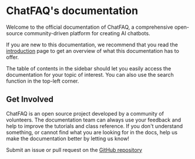 # ChatFAQ's documentation

Welcome to the official documentation of ChatFAQ, a comprehensive open-source community-driven platform for creating AI chatbots.

If you are new to this documentation, we recommend that you read the [introduction](introduction.md) page to get an overview of what this documentation has to offer.

The table of contents in the sidebar should let you easily access the documentation for your topic of interest. You can also use the search function in the top-left corner.

## Get Involved

ChatFAQ is an open source project developed by a community of volunteers. The documentation team can always use your feedback and help to improve the tutorials and class reference. If you don't understand something, or cannot find what you are looking for in the docs, help us make the documentation better by letting us know!

Submit an issue or pull request on the [GitHub repository](https://github.com/ChatFAQ/ChatFAQ/)
